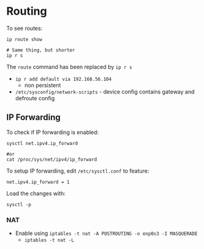 # Routing

To see routes:

    ip route show

    # Same thing, but shorter
    ip r s

The `route` command has been replaced by `ip r s`

* `ip r add default via 192.168.56.104`
    * non persistent
* `/etc/sysconfig/network-scripts` - device config contains gateway and defroute config

## IP Forwarding

To check if IP forwarding is enabled:

    sysctl net.ipv4.ip_forward

    #or
    cat /proc/sys/net/ipv4/ip_forward

To setup IP forwarding, edit `/etc/sysctl.conf` to feature:

    net.ipv4.ip_forward = 1

Load the changes with:

    sysctl -p
   

### NAT

* Enable using `iptables -t nat -A POSTROUTING -o enp0s3 -I MASQUERADE `
    * `iptables -t nat -L`
    